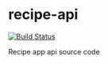 # recipe-api
[![Build Status](https://travis-ci.com/codjoero/recipe-api.svg?branch=master)](https://travis-ci.com/codjoero/recipe-api)

Recipe app api source code
